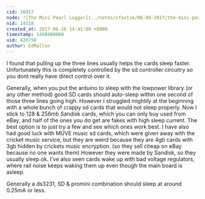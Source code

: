 ```yaml
---
cid: 16917
node: ![The Mini Pearl Logger](../notes/cfastie/06-09-2017/the-mini-pearl-logger)
nid: 14518
created_at: 2017-06-26 14:41:00 +0000
timestamp: 1498488060
uid: 420750
author: EdMallon
---
```


I found that pulling up the three lines usually helps the cards sleep faster. Unfortunately this is completely controlled by the sd controller circuitry so you dont really have direct control over it.

Generally, when you put the arduino to sleep with the lowpower library (or any other method) good SD cards should auto-sleep within one second of those three lines going high. However I struggled mightily at the beginning with a whole bunch of crappy sd cards that would not sleep properly.  Now I stick to 128 & 256mb Sandisk cards, which you can only buy used from eBay, and half of the ones you do get are fakes with high sleep current.  The best option is to just try a few and see which ones work best.  I have also had good luck with MUVE music sd cards, which were given away with the cricket music service, but they are weird because they are 4gb cards with 3gb hidden by crickets music encryption. (so they sell cheap on eBay because no one wants them) However they were made by Sandisk, so they usually sleep ok. I've also seen cards wake up with bad voltage regulators, where rail noise keeps waking them up even though the main board is asleep. 

Generally a ds3231, SD & promini combination should sleep at around 0.25mA or less. 